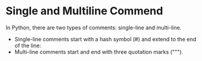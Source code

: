 # Single and Multiline Commend

In Python, there are two types of comments: single-line and multi-line.

- Single-line comments start with a hash symbol (#) and extend to the end of the line:
- Multi-line comments start and end with three quotation marks (""").
